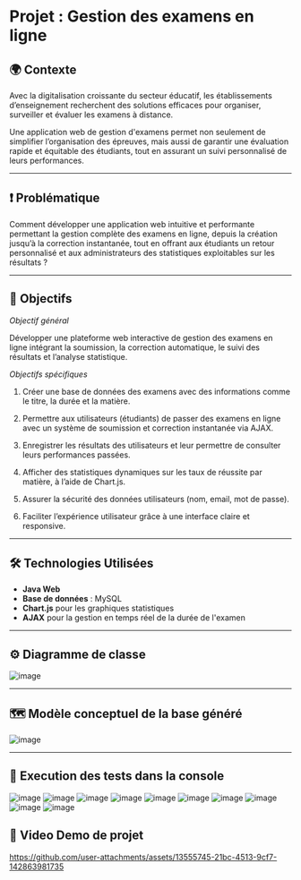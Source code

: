 # **Projet : Gestion des examens en ligne**
## 🌍 **Contexte** 

Avec la digitalisation croissante du secteur éducatif, les établissements d’enseignement recherchent des solutions efficaces pour organiser, surveiller et évaluer les examens à distance.

Une application web de gestion d'examens permet non seulement de simplifier l’organisation des épreuves, mais aussi de garantir une évaluation rapide et équitable des étudiants, tout en assurant un suivi personnalisé de leurs performances.

---

## ❗ **Problématique** 

Comment développer une application web intuitive et performante permettant la gestion complète des examens en ligne, depuis la création jusqu’à la correction instantanée, tout en offrant aux étudiants un retour personnalisé et aux administrateurs des statistiques exploitables sur les résultats ?

---
## 🎯 **Objectifs** 

*Objectif général* 

Développer une plateforme web interactive de gestion des examens en ligne intégrant la soumission, la correction automatique, le suivi des résultats et l’analyse statistique.

*Objectifs spécifiques* 
1. Créer une base de données des examens avec des informations comme le titre, la durée et la matière.

2. Permettre aux utilisateurs (étudiants) de passer des examens en ligne avec un système de soumission et correction instantanée via AJAX.

3. Enregistrer les résultats des utilisateurs et leur permettre de consulter leurs performances passées.

4. Afficher des statistiques dynamiques sur les taux de réussite par matière, à l’aide de Chart.js.

5. Assurer la sécurité des données utilisateurs (nom, email, mot de passe).

6. Faciliter l’expérience utilisateur grâce à une interface claire et responsive.

---
## 🛠️ **Technologies Utilisées** 

- **Java Web**
- **Base de données** : MySQL
- **Chart.js** pour les graphiques statistiques
- **AJAX** pour la gestion en temps réel de la durée de l'examen
  
---
## ⚙️ **Diagramme de classe** 
![image](https://github.com/user-attachments/assets/34236d33-2785-471e-a2c6-c012fae55b9e)

---
## 🗺️ **Modèle conceptuel de la base généré** 
![image](https://github.com/user-attachments/assets/5df6c61e-248e-44b4-84c6-2a7625f31141)



---
## 🧪 **Execution des tests dans la console**
![image](https://github.com/user-attachments/assets/8f472bcf-db37-4ffe-85d1-8260eb795466)
![image](https://github.com/user-attachments/assets/ff3d304e-c87d-4270-85cd-f02d765d5a9d)
![image](https://github.com/user-attachments/assets/d3ef2c5e-0f92-4f9f-a8ed-0c9157a7c8c3)
![image](https://github.com/user-attachments/assets/9f02f991-16c8-4506-9aae-f692ada174e2)
![image](https://github.com/user-attachments/assets/42372fd6-5eb3-4be8-bf43-80464d6a65ac)
![image](https://github.com/user-attachments/assets/499c7233-2f2d-4578-9bc0-e9f241407454)
![image](https://github.com/user-attachments/assets/2db693d9-c6b6-465e-826d-27327b51b137)
![image](https://github.com/user-attachments/assets/f7e55e16-ed53-4cea-be42-b60b2cca9440)
![image](https://github.com/user-attachments/assets/4b4815ed-4f64-4e4e-bd0c-ffc73b2b0f8a)
![image](https://github.com/user-attachments/assets/2a5bd941-7887-41b1-82eb-c11684ce5142)

## 🧪 **Video Demo de projet**

https://github.com/user-attachments/assets/13555745-21bc-4513-9cf7-142863981735















